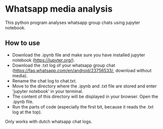 # Whatsapp media analysis

This python program analyses whatsapp group chats using jupyter notebook.

## How to use
- Download the .ipynb file and make sure you have installed jupyter notebook (https://jupyter.org/).
- Download the .txt log of your whatsapp group chat (https://faq.whatsapp.com/en/android/23756533/, download without media).
- Rename the chat log to chat.txt.
- Move to the directory where the .ipynb and .txt file are stored and enter 'jupyter notebook' in your terminal.
- The content of this directory will be displayed in your browser. Open the .ipynb file.
- Run the parts of code (especially the first bit, because it reads the .txt log at the top).

Only works with dutch whatsapp chat logs.
